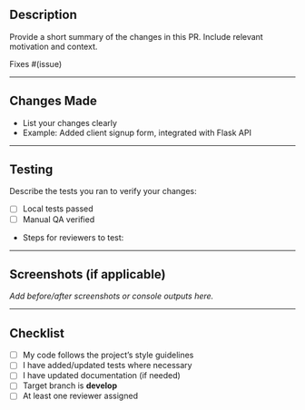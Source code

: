 ## Description
Provide a short summary of the changes in this PR. Include relevant motivation and context.

Fixes #(issue)

---

## Changes Made
- List your changes clearly
- Example: Added client signup form, integrated with Flask API

---

## Testing
Describe the tests you ran to verify your changes:
- [ ] Local tests passed
- [ ] Manual QA verified
- Steps for reviewers to test:

---

## Screenshots (if applicable)
_Add before/after screenshots or console outputs here._

---

## Checklist
- [ ] My code follows the project’s style guidelines
- [ ] I have added/updated tests where necessary
- [ ] I have updated documentation (if needed)
- [ ] Target branch is **develop**
- [ ] At least one reviewer assigned
